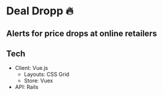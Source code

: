 # Deal Dropp 🔥

## Alerts for price drops at online retailers

## Tech

* Client: Vue.js
  * Layouts: CSS Grid
  * Store: Vuex
* API: Rails
